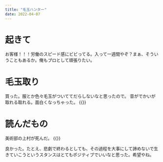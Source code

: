 ```yaml
---
title: "毛玉ハンター"
date: 2022-04-07
---
```


# 起きて
お客様！！！労働のスピード感にビビってる。入って一週間やぞ？まぁ、そういうこともあるか。俺もプロとして頑張りたい。


# 毛玉取り
買った。服とか色々毛玉がついててだらしないなと思ったので。
音がでかいが取れる取れる。面白くなっちゃった。
{{<tweet user="dango_bot" id="1512071612916707331">}}

# 読んだもの
美術部の上村が死んだ。
{{<tweet user="dango_bot" id="1511958583654576128">}}

良かった。たとえ、悲劇で終わるとしても、その過程を大事にして諦めないで生きていこうというスタンスはとてもポジティブでいいなと思った。希望やね。